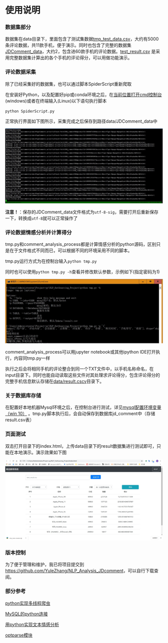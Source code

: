 # 使用说明

### 数据集部分

数据集在data目录下，里面包含了测试集数据[tmp_test_data.csv](data/tmp_test_data.csv)，大约有5000条评论数据，共11款手机，便于演示。同时也包含了完整的数据集[JDComment_data](data/JDComment_data.csv)，大约2，包含进60款手机的评论数据。[test_result.csv](data/test_result.csv) 是采用完整数据集计算出的各个手机的评论得分，可以用做功能演示。

### 评论数据采集

除了已经采集好的数据集，也可以通过脚本SpiderScript重新爬取

在安装好Python，以及配置好pip或conda环境之后，在[当前位置打开cmd控制台](<https://blog.csdn.net/yanlaifan/article/details/80434793>)(windows)或者在终端输入(Linux)以下语句执行脚本

`python SpiderScript.py`

正常执行界面如下图所示，采集完成之后保存到路径data/JDComment_data中

![spiderEffect](img/spiderEffect.jpg)

**注意！**：保存的JDComment_data文件格式为`utf-8-sig`，需要打开后重新保存一下，转换成`utf-8`就可以正常操作了

### 评论数据情感分析并计算得分

tmp.py和comment_analysis_process都是计算情感分析的python源码，区别只是在于文件格式不同而已，可以根据不同的环境采用不同的脚本。

tmp.py运行方式为在控制台输入`python tmp.py`

同时也可以使用`python tmp.py -h`查看并修改默认参数，示例如下(指定密码为1)

![](/img/modifyParam.jpg)

comment_analysis_process可以用jupyter notebook或其他ipython IDE打开执行，内容同tmp.py一样

执行之后会将相同手机的评论整合到同一个TXT文件中，以手机名称命名，在input目录下。同时也能自动读取这些文件对其处理求评论得分，包含评论得分的完整手机信息默认存储在[data/result.cscv](data/result.cscv)目录下。

### 关于数据库存储

在配置好本地机器Mysql环境之后，在控制台进行测试，详见[mysql配置环境变量（win 10）](<https://blog.csdn.net/li93675/article/details/80700152>) 。tmp.py脚本执行后，会自动保存到数据库jd_comment中（存储result.csv表）

### 页面测试

双击打开目录下的index.html，上传data目录下的result数据集进行测试即可，只能在本地演示。演示效果如下图

![](/img/webEffect.jpg)

### 版本控制

为了便于管理和维护，我已将项目提交到[<https://github.com/YuleZhang/NLP_Analysis_JDcomment>](<https://github.com/YuleZhang/NLP_Analysis_JDcomment>)，可以自行下载查阅。

### 部分参考

[python实现多线程爬虫](<https://blog.csdn.net/qq_36063562/article/details/92834143>)

[MySQL的python连接](<https://www.runoob.com/python3/python3-mysql.html>)

[用python实现文本情感分析](<https://www.jianshu.com/p/58bfd9e53db0?t=123>)

[optparse模块](<https://www.jianshu.com/p/35ec031af6e3>)